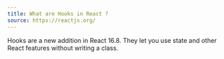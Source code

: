 ```yaml
---
title: What are Hooks in React ?
source: https://reactjs.org/
---
```


Hooks are a new addition in React 16.8. They let you use state and other React features without writing a class.
